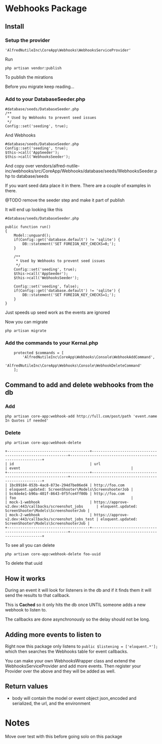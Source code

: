 # Webhooks Package

## Install

### Setup the provider

~~~
'AlfredNutileInc\CoreApp\Webhooks\WebhooksServiceProvider'
~~~

Run

~~~
php artisan vendor:publish
~~~

To publish the mirations

Before you migrate keep reading...


### Add to your DatabaseSeeder.php


~~~
#database/seeds/DatabaseSeeder.php
/**
 * Used by Webhooks to prevent seed issues
 */
Config::set('seeding', true);
~~~

And Webhooks

~~~
#database/seeds/DatabaseSeeder.php
Config::set('seeding', true);
$this->call('AppSeeder');
$this->call('WebhooksSeeder');
~~~

And copy over vendors/alfred-nutile-inc/webhooks/src/CoreApp/Webhooks/database/seeds/WebhooksSeeder.php to database/seeds

If you want seed data place it in there. There are a couple of examples in there.

@TODO remove the seeder step and make it part of publish

It will end up looking like this

~~~
#database/seeds/DatabaseSeeder.php

public function run()
{
	Model::unguard();
	if(Config::get('database.default') != 'sqlite') {
		DB::statement('SET FOREIGN_KEY_CHECKS=0;');
	}

	/**
	 * Used by Webhooks to prevent seed issues
	 */
	Config::set('seeding', true);
	$this->call('AppSeeder');
	$this->call('WebhooksSeeder');

	Config::set('seeding', false);
	if(Config::get('database.default') != 'sqlite') {
		DB::statement('SET FOREIGN_KEY_CHECKS=1;');
	}
}
~~~

Just speeds up seed work as the events are ignored

Now you can migrate

~~~
php artisan migrate
~~~

### Add the commands to your Kernal.php

~~~
    protected $commands = [
        'AlfredNutileInc\CoreApp\Webhooks\Console\WebhookAddCommand',
        'AlfredNutileInc\CoreApp\Webhooks\Console\WebhookDeleteCommand'
    ];
~~~

## Command to add and delete webhooks from the db

### Add

~~~
php artisan core-app:webhook-add http://full.com/post/path 'event.name In Quotes if needed'
~~~


### Delete

~~~
php artisan core-app:webhook-delete

+--------------------------------------+-----------------------------------------------------------+---------------------------------------------------------+
| id                                   | url                                                       | event                                                   |
+--------------------------------------+-----------------------------------------------------------+---------------------------------------------------------+
| 1bc89184-853b-4ac8-873e-294d7be06ed4 | http://foo.com                                            | eloquent.updated: ScreenShooter\Models\ScreenshooterJob |
| bc4de4e1-b90a-401f-8643-0f5fce4ff00b | http://foo.com                                            | foo                                                     |
| mock-1-webhook                       | https://approve-v2.dev:443/callbacks/screenshot_jobs      | eloquent.updated: ScreenShooter\Models\ScreenshooterJob |
| mock-2-webhook                       | https://approve-v2.dev:443/callbacks/screenshot_jobs_test | eloquent.updated: ScreenShooter\Models\ScreenshooterJob |
+--------------------------------------+-----------------------------------------------------------+---------------------------------------------------------+
~~~

To see all you can delete

~~~
php artisan core-app:webhook-delete foo-uuid
~~~

To delete that uuid

## How it works

During an event it will look for listeners in the db and if it finds them it will send the results to that callback.

This is **Cached** so it only hits the db once UNTIL someone adds a new webhook to listen to.

The callbacks are done asynchronously so the delay should not be long.

## Adding more events to listen to

Right now this package only listens to `public $listening = ['eloquent.*'];` which then searches the Webhooks table for
event callbacks.

You can make your own WebhooksWrapper class and extend the WebhooksServiceProvider and add more events.
Then register your Provider over the above and they will be added as well.

## Return values

  * body will contain the model or event object json_encoded and serialized, the url, and the environment

# Notes

Move over test with this before going solo on this package
